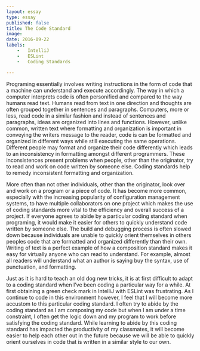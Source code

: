 ```yaml
---
layout: essay
type: essay
published: false
title: The Code Standard
image: 
date: 2016-09-22
labels:
    -   IntelliJ
    -   ESLint
    -   Coding Standards

---
```


Programing essentially involves writing instructions in the form of code that a machine can understand and execute accordingly.  The way in which a computer interprets code is often personified and compared to the way humans read text.  Humans read from text in one direction and thoughts are often grouped together in sentences and paragraphs.  Computers, more or less, read code in a similar fashion and instead of sentences and paragraphs, ideas are organized into lines and functions.  However, unlike common, written text where formatting and organization is important in conveying the writers message to the reader, code is can be formatted and organized in different ways while still executing the same operations.  Different people may format and organize their code differently which leads to an inconsistency in formatting amongst different programmers.  These inconsistences present problems when people, other than the originator, try to read and work on code written by someone else.  Coding standards help to remedy inconsistent formatting and organization.

More often than not other individuals, other than the originator, look over and work on a program or a piece of code.  It has become more common, especially with the increasing popularity of configuration management systems, to have multiple collaborators on one project which makes the use of coding standards more vital to the efficiency and overall success of a project.  If everyone agrees to abide by a particular coding standard when programing, it would make it easier for others to quickly understand code written by someone else.  The build and debugging process is often slowed down because individuals are unable to quickly orient themselves in others peoples code that are formatted and organized differently than their own.  Writing of text is a perfect example of how a composition standard makes it easy for virtually anyone who can read to understand.  For example, almost all readers will understand what an author is saying buy the syntax, use of punctuation, and formatting.

Just as it is hard to teach an old dog new tricks, it is at first difficult to adapt to a coding standard when I’ve been coding a particular way for a while.  At first obtaining a green check mark in IntelliJ with ESLint was frustrating.  As I continue to code in this environment however, I feel that I will become more accustom to this particular coding standard.  I often try to abide by the coding standard as I am composing my code but when I am under a time constraint, I often get the logic down and my program to work before satisfying the coding standard.  While learning to abide by this coding standard has impacted the productivity of my classmates, it will become easier to help each other out in the future because we will be able to quickly orient ourselves in code that is written in a similar style to our own.  
